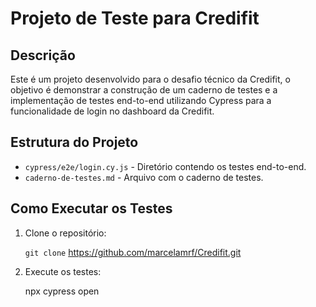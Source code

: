 # Projeto de Teste para Credifit

## Descrição

Este é um projeto desenvolvido para o desafio técnico da Credifit, o objetivo é demonstrar a construção de um caderno de testes e a implementação de testes end-to-end utilizando Cypress para a funcionalidade de login no dashboard da Credifit.

## Estrutura do Projeto

- `cypress/e2e/login.cy.js` - Diretório contendo os testes end-to-end.
- `caderno-de-testes.md` - Arquivo com o caderno de testes.

## Como Executar os Testes

1. Clone o repositório:
   
   `git clone` https://github.com/marcelamrf/Credifit.git

2. Execute os testes:
   
   npx cypress open


